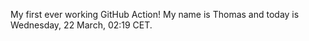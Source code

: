 My first ever working GitHub Action!
My name is Thomas and today is Wednesday, 22 March, 02:19 CET. 
